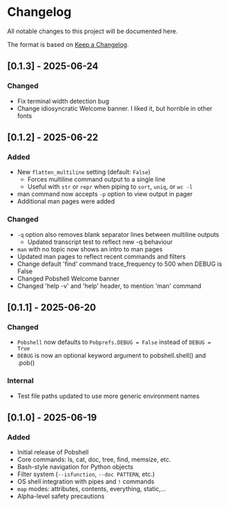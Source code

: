 # Changelog

All notable changes to this project will be documented here.

The format is based on [Keep a Changelog](https://keepachangelog.com).

## [0.1.3] - 2025-06-24
### Changed
- Fix terminal width detection bug
- Change idiosyncratic Welcome banner. I liked it, but horrible in other fonts 

## [0.1.2] - 2025-06-22
### Added
- New `flatten_multiline` setting (default: `False`)
  - Forces multiline command output to a single line
  - Useful with `str` or `repr` when piping to `sort`, `uniq`, or `wc -l`
- man command now accepts `-p` option to view output in pager
- Additional man pages were added
### Changed
- `-q` option also removes blank separator lines between multiline outputs
  - Updated transcript test to reflect new -q behaviour  
- `man` with no topic now shows an intro to man pages
- Updated man pages to reflect recent commands and filters
- Change default 'find' command trace_frequency to 500 when DEBUG is False
- Changed Pobshell Welcome banner
- Changed 'help -v' and 'help' header, to mention 'man' command

## [0.1.1] - 2025-06-20
### Changed
- `Pobshell` now defaults to `Pobprefs.DEBUG = False` instead of `DEBUG = True`
- `DEBUG` is now an optional keyword argument to pobshell.shell() and .pob()
### Internal
- Test file paths updated to use more generic environment names

## [0.1.0] - 2025-06-19
### Added
- Initial release of Pobshell
- Core commands: ls, cat, doc, tree, find, memsize, etc.
- Bash-style navigation for Python objects
- Filter system (`--isfunction`, `--doc PATTERN`, etc.)
- OS shell integration with pipes and `!` commands
- `map` modes: attributes, contents, everything, static,...
- Alpha-level safety precautions

